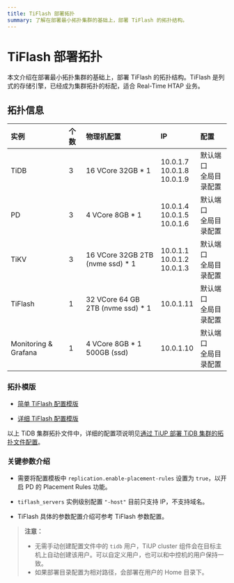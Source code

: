 ```yaml
---
title: TiFlash 部署拓扑
summary: 了解在部署最小拓扑集群的基础上，部署 TiFlash 的拓扑结构。
---
```


# TiFlash 部署拓扑

本文介绍在部署最小拓扑集群的基础上，部署 TiFlash 的拓扑结构。TiFlash 是列式的存储引擎，已经成为集群拓扑的标配，适合 Real-Time HTAP 业务。

## 拓扑信息

|实例 | 个数 | 物理机配置 | IP |配置 |
| :-- | :-- | :-- | :-- | :-- |
| TiDB |3 | 16 VCore 32GB * 1 | 10.0.1.7 <br/> 10.0.1.8 <br/> 10.0.1.9 | 默认端口 <br/>  全局目录配置 |
| PD | 3 | 4 VCore 8GB * 1 |10.0.1.4 <br/> 10.0.1.5 <br/> 10.0.1.6 | 默认端口 <br/> 全局目录配置 |
| TiKV | 3 | 16 VCore 32GB 2TB (nvme ssd) * 1 | 10.0.1.1 <br/> 10.0.1.2 <br/> 10.0.1.3 | 默认端口 <br/> 全局目录配置 |
| TiFlash | 1 | 32 VCore 64 GB 2TB (nvme ssd) * 1  | 10.0.1.11 | 默认端口 <br/> 全局目录配置 |
| Monitoring & Grafana | 1 | 4 VCore 8GB * 1 500GB (ssd) | 10.0.1.10 | 默认端口 <br/> 全局目录配置 |

### 拓扑模版

- [简单 TiFlash 配置模版](https://github.com/pingcap/docs-cn/blob/master/config-templates/simple-tiflash.yaml)

- [详细 TiFlash 配置模版](https://github.com/pingcap/docs-cn/blob/master/config-templates/complex-tiflash.yaml)

以上 TiDB 集群拓扑文件中，详细的配置项说明见[通过 TiUP 部署 TiDB 集群的拓扑文件配置](/tiup/tiup-cluster-topology-reference.md#tiflash_servers)。

### 关键参数介绍

- 需要将配置模板中 `replication.enable-placement-rules` 设置为 `true`，以开启 PD 的 Placement Rules 功能。

- `tiflash_servers` 实例级别配置 `"-host"` 目前只支持 IP，不支持域名。

- TiFlash 具体的参数配置介绍可参考 TiFlash 参数配置。

> **注意：**
>
> - 无需手动创建配置文件中的 `tidb` 用户，TiUP cluster 组件会在目标主机上自动创建该用户。可以自定义用户，也可以和中控机的用户保持一致。
> - 如果部署目录配置为相对路径，会部署在用户的 Home 目录下。
